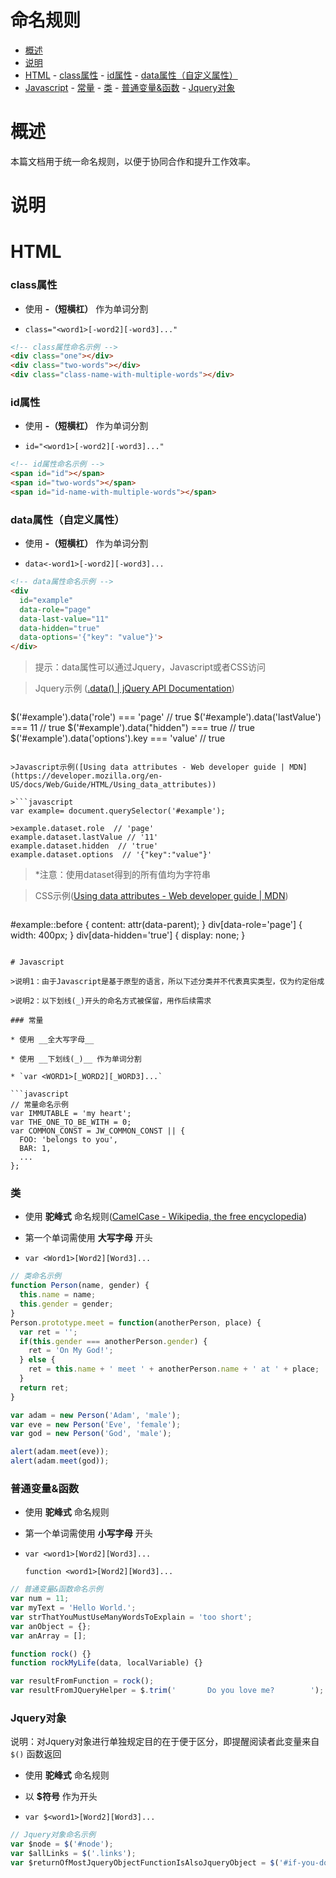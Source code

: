 命名规则
===============

- [概述](#user-content-%E6%A6%82%E8%BF%B0)
- [说明](#user-content-%E8%AF%B4%E6%98%8E)
- [HTML](#user-content-html)
		- [class属性](#user-content-class%E5%B1%9E%E6%80%A7)
		- [id属性](#user-content-id%E5%B1%9E%E6%80%A7)
		- [data属性（自定义属性）](#user-content-data%E5%B1%9E%E6%80%A7%E8%87%AA%E5%AE%9A%E4%B9%89%E5%B1%9E%E6%80%A7)
- [Javascript](#user-content-javascript)
		- [常量](#user-content-%E5%B8%B8%E9%87%8F)
		- [类](#user-content-%E7%B1%BB)
		- [普通变量&函数](#user-content-%E6%99%AE%E9%80%9A%E5%8F%98%E9%87%8F%E5%87%BD%E6%95%B0)
		- [Jquery对象](#user-content-jquery%E5%AF%B9%E8%B1%A1)

# 概述

本篇文档用于统一命名规则，以便于协同合作和提升工作效率。

# 说明

# HTML

### class属性

* 使用 __-（短横杠）__ 作为单词分割

* `class="<word1>[-word2][-word3]..."`

```html
<!-- class属性命名示例 -->
<div class="one"></div>
<div class="two-words"></div>
<div class="class-name-with-multiple-words"></div>
```

### id属性
* 使用 __-（短横杠）__ 作为单词分割

* `id="<word1>[-word2][-word3]..."`

```html
<!-- id属性命名示例 -->
<span id="id"></span>
<span id="two-words"></span>
<span id="id-name-with-multiple-words"></span>
```

### data属性（自定义属性）

* 使用 __-（短横杠）__ 作为单词分割

* `data<-word1>[-word2][-word3]...`

```html
<!-- data属性命名示例 -->
<div
  id="example"
  data-role="page"
  data-last-value="11"
  data-hidden="true"
  data-options='{"key": "value"}'>
</div>
```

>提示：data属性可以通过Jquery，Javascript或者CSS访问

>Jquery示例 ([.data() | jQuery API Documentation](http://api.jquery.com/data/))

>```javascript
$('#example').data('role') === 'page'  // true
$('#example').data('lastValue') === 11  // true
$('#example').data("hidden") === true  // true
$('#example').data('options').key === 'value'  // true
```

>Javascript示例([Using data attributes - Web developer guide | MDN](https://developer.mozilla.org/en-US/docs/Web/Guide/HTML/Using_data_attributes))

>```javascript
var example= document.querySelector('#example');

>example.dataset.role  // 'page'
example.dataset.lastValue // '11'
example.dataset.hidden  // 'true'
example.dataset.options  // '{"key":"value"}'
```

>*注意：使用dataset得到的所有值均为字符串

>CSS示例([Using data attributes - Web developer guide | MDN](https://developer.mozilla.org/en-US/docs/Web/Guide/HTML/Using_data_attributes))

>```css
#example::before {
  content: attr(data-parent);
}
div[data-role='page'] {
  width: 400px;
}
div[data-hidden='true'] {
  display: none;
}
```

# Javascript

>说明1：由于Javascript是基于原型的语言，所以下述分类并不代表真实类型，仅为约定俗成

>说明2：以下划线(_)开头的命名方式被保留，用作后续需求

### 常量

* 使用 __全大写字母__

* 使用 __下划线(_)__ 作为单词分割

* `var <WORD1>[_WORD2][_WORD3]...`

```javascript
// 常量命名示例
var IMMUTABLE = 'my heart';
var THE_ONE_TO_BE_WITH = 0;
var COMMON_CONST = JW_COMMON_CONST || {
  FOO: 'belongs to you',
  BAR: 1,
  ...
};
```

### 类

* 使用 __驼峰式__ 命名规则([CamelCase - Wikipedia, the free encyclopedia](http://en.wikipedia.org/wiki/CamelCase))

* 第一个单词需使用 __大写字母__ 开头

* `var <Word1>[Word2][Word3]...`

```javascript
// 类命名示例
function Person(name, gender) {
  this.name = name;
  this.gender = gender;
}
Person.prototype.meet = function(anotherPerson, place) {
  var ret = '';
  if(this.gender === anotherPerson.gender) {
    ret = 'On My God!';
  } else {
    ret = this.name + ' meet ' + anotherPerson.name + ' at ' + place;
  }
  return ret;
}

var adam = new Person('Adam', 'male');
var eve = new Person('Eve', 'female');
var god = new Person('God', 'male');

alert(adam.meet(eve));
alert(adam.meet(god));
```

### 普通变量&函数

* 使用 __驼峰式__ 命名规则

* 第一个单词需使用 __小写字母__ 开头

* `var <word1>[Word2][Word3]...`

  `function <word1>[Word2][Word3]...`

```javascript
// 普通变量&函数命名示例
var num = 11;
var myText = 'Hello World.';
var strThatYouMustUseManyWordsToExplain = 'too short';
var anObject = {};
var anArray = [];

function rock() {}
function rockMyLife(data, localVariable) {}

var resultFromFunction = rock();
var resultFromJQueryHelper = $.trim('       Do you love me?        ');
```

### Jquery对象

说明：对Jquery对象进行单独规定目的在于便于区分，即提醒阅读者此变量来自 `$()` 函数返回

* 使用 __驼峰式__ 命名规则

* 以 __$符号__ 作为开头

* `var $<word1>[Word2][Word3]...`

```javascript
// Jquery对象命名示例
var $node = $('#node');
var $allLinks = $('.links');
var $returnOfMostJqueryObjectFunctionIsAlsoJqueryObject = $('#if-you-dont-love-me').fadeOut('fast');
```
